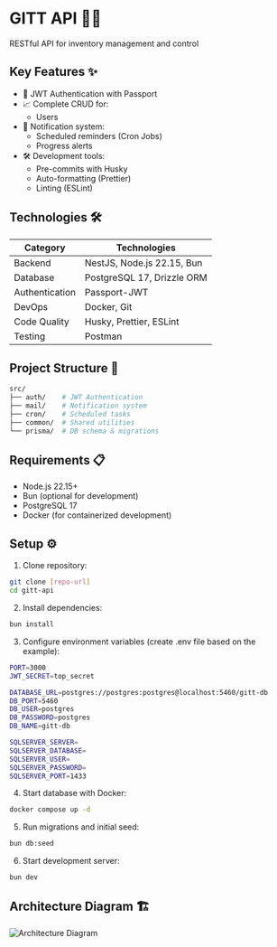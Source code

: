 # GITT API 🏦🎯

RESTful API for inventory management and control

## Key Features ✨

- 🔐 JWT Authentication with Passport
- 📈 Complete CRUD for:
  - Users
- 📧 Notification system:
  - Scheduled reminders (Cron Jobs)
  - Progress alerts
- 🛠️ Development tools:
  - Pre-commits with Husky
  - Auto-formatting (Prettier)
  - Linting (ESLint)

## Technologies 🛠️

| Category       | Technologies               |
| -------------- | -------------------------- |
| Backend        | NestJS, Node.js 22.15, Bun |
| Database       | PostgreSQL 17, Drizzle ORM |
| Authentication | Passport-JWT               |
| DevOps         | Docker, Git                |
| Code Quality   | Husky, Prettier, ESLint    |
| Testing        | Postman                    |

## Project Structure 📂

```bash
src/
├── auth/    # JWT Authentication
├── mail/    # Notification system
├── cron/    # Scheduled tasks
├── common/  # Shared utilities
└── prisma/  # DB schema & migrations
```

## Requirements 📋

- Node.js 22.15+
- Bun (optional for development)
- PostgreSQL 17
- Docker (for containerized development)

## Setup ⚙️

1. Clone repository:

```bash
git clone [repo-url]
cd gitt-api
```

2. Install dependencies:

```bash
bun install
```

3. Configure environment variables (create .env file based on the example):

```bash
PORT=3000
JWT_SECRET=top_secret

DATABASE_URL=postgres://postgres:postgres@localhost:5460/gitt-db
DB_PORT=5460
DB_USER=postgres
DB_PASSWORD=postgres
DB_NAME=gitt-db

SQLSERVER_SERVER=
SQLSERVER_DATABASE=
SQLSERVER_USER=
SQLSERVER_PASSWORD=
SQLSERVER_PORT=1433
```

4. Start database with Docker:

```bash
docker compose up -d
```

5. Run migrations and initial seed:

```bash
bun db:seed
```

6. Start development server:

```bash
bun dev
```

## Architecture Diagram 🏗️

![Architecture Diagram](public/arquitectura.png)
